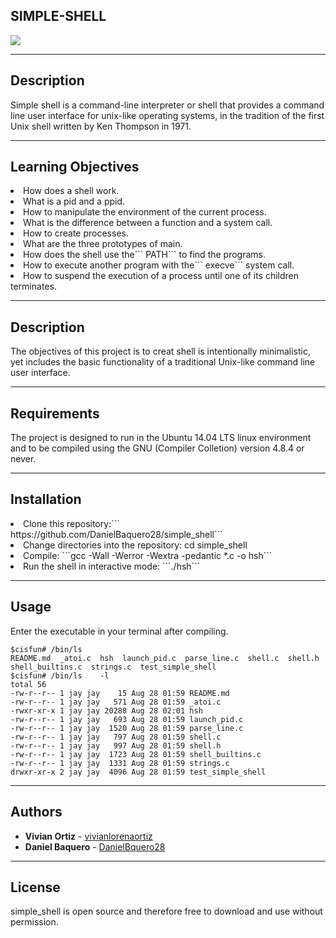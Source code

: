 SIMPLE-SHELL
---------------

<img src = "https://d2z6c3c3r6k4bx.cloudfront.net/uploads/event/logo/1061432/a991d937097e8176adf1ea7196beb80f.png">

----------------
Description
-------------
Simple shell is a command-line interpreter or shell that provides a command line user interface for unix-like operating systems, in the tradition of the first Unix shell written by Ken Thompson in 1971.

--------------
Learning Objectives
--------------
<li>How does a shell work.<br>
<li>What is a pid and a ppid.<br>
<li>How to manipulate the environment of the current process.<br>
<li>What is the difference between a function and a system call.<br>
<li>How to create processes.<br>
<li>What are the three prototypes of main.<br>
<li>How does the shell use the``` PATH``` to find the programs.<br>
<li>How to execute another program with the``` execve``` system call.<br>
<li>How to suspend the execution of a process until one of its children terminates.<br>

--------------
Description
-------------
The objectives of this project is to creat shell is intentionally minimalistic, yet includes the basic functionality of a traditional Unix-like command line user interface. 

-------------
Requirements
--------------------------------
The project is designed to run in the Ubuntu 14.04 LTS linux environment and to be compiled using the GNU (Compiler Colletion) version 4.8.4 or never.

---------------
Installation
---------------------

<li>Clone this repository:``` https://github.com/DanielBaquero28/simple_shell```<br>
<li>Change directories into the repository: cd simple_shell</li>
<li>Compile: ```gcc -Wall -Werror -Wextra -pedantic *.c -o hsh```<br>
<li>Run the shell in interactive mode: ```./hsh```</li>

----------------
Usage
---------------
Enter the executable in your terminal after compiling.
```
$cisfun# /bin/ls
README.md  _atoi.c  hsh  launch_pid.c  parse_line.c  shell.c  shell.h  shell_builtins.c  strings.c  test_simple_shell
$cisfun# /bin/ls	-l
total 56
-rw-r--r-- 1 jay jay    15 Aug 28 01:59 README.md
-rw-r--r-- 1 jay jay   571 Aug 28 01:59 _atoi.c
-rwxr-xr-x 1 jay jay 20288 Aug 28 02:01 hsh
-rw-r--r-- 1 jay jay   693 Aug 28 01:59 launch_pid.c
-rw-r--r-- 1 jay jay  1520 Aug 28 01:59 parse_line.c
-rw-r--r-- 1 jay jay   797 Aug 28 01:59 shell.c
-rw-r--r-- 1 jay jay   997 Aug 28 01:59 shell.h
-rw-r--r-- 1 jay jay  1723 Aug 28 01:59 shell_builtins.c
-rw-r--r-- 1 jay jay  1331 Aug 28 01:59 strings.c
drwxr-xr-x 2 jay jay  4096 Aug 28 01:59 test_simple_shell
```

----------------
Authors
---------------

* **Vivian Ortiz** - [vivianlorenaortiz](https://github.com/vivianlorenaortiz)
* **Daniel Baquero** - [DanielBquero28](https://github.com/DanielBaquero28)

--------------
License
-------------
simple_shell is open source and therefore free to download and use without permission.